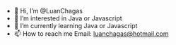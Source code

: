 - 👋 Hi, I’m @LuanChagas
- 👀 I’m interested in Java or Javascript
- 🌱 I’m currently learning Java or Javascript
- 📫 How to reach me Email: luanchagas@hotmail.com

<!---
LuanChagas/LuanChagas is a ✨ special ✨ repository because its `README.md` (this file) appears on your GitHub profile.
You can click the Preview link to take a look at your changes.
--->
